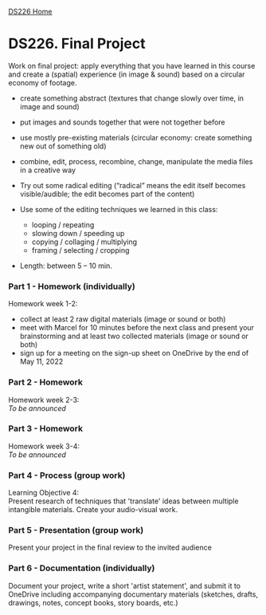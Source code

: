 [DS226 Home](home.md)

# DS226. Final Project


Work on final project: apply everything that you have learned in this course and create a (spatial) experience (in image & sound) based on a circular economy of footage.  

- create something abstract (textures that change slowly over time, in image and sound)
- put images and sounds together that were not together before
- use mostly pre-existing materials (circular economy: create something new out of something old)
- combine, edit, process, recombine, change, manipulate the media files in a creative way
- Try out some radical editing (“radical” means the edit itself becomes visible/audible; the edit becomes part of the content)
- Use some of the editing techniques we learned in this class:
  - looping / repeating
  - slowing down / speeding up
  - copying / collaging / multiplying
  - framing / selecting / cropping

   
- Length: between 5 – 10 min.
  

### Part 1 - Homework (individually)

Homework week 1-2:  
- collect at least 2 raw digital materials (image or sound or both)  
- meet with Marcel for 10 minutes before the next class and present your brainstorming and at least two collected materials (image or sound or both)
- sign up for a meeting on the sign-up sheet on OneDrive by the end of May 11, 2022

### Part 2 - Homework

Homework week 2-3:  
_To be announced_

### Part 3 - Homework

Homework week 3-4:  
_To be announced_

### Part 4 - Process (group work)

Learning Objective 4:  
Present research of techniques that 'translate' ideas between multiple intangible materials.
Create your audio-visual work.

### Part 5 - Presentation (group work)

Present your project in the final review to the invited audience

### Part 6 - Documentation (individually)

Document your project, write a short 'artist statement', and submit it to OneDrive including accompanying documentary materials (sketches, drafts, drawings, notes, concept books, story boards, etc.)
